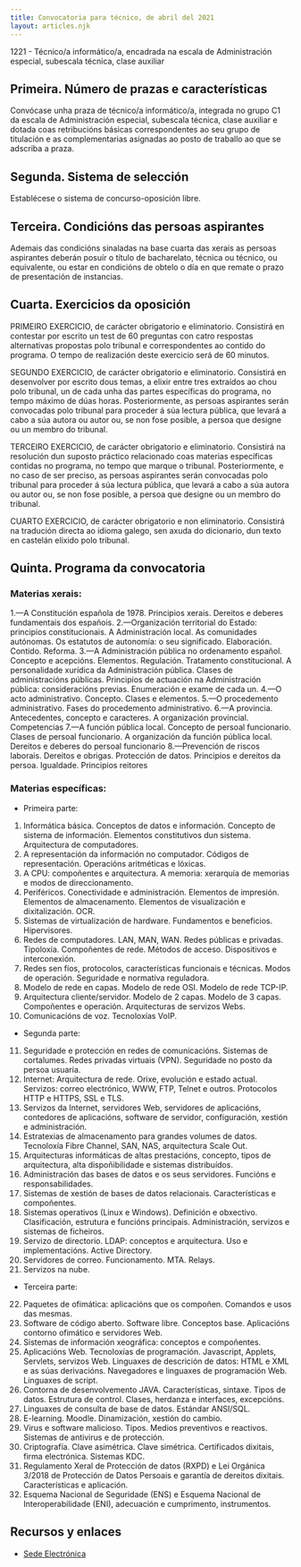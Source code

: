 ```yaml
---
title: Convocatoria para técnico, de abril del 2021
layout: articles.njk
---
```


1221 - Técnico/a informático/a, encadrada na escala de Administración especial, subescala técnica, clase auxiliar


## Primeira.  Número  de  prazas  e  características

Convócase unha praza de técnico/a informático/a, integrada no grupo C1 da escala de Administración especial, subescala técnica, clase auxiliar e dotada coas retribucións básicas correspondentes ao seu grupo de titulación e as complementarias asignadas ao posto de traballo ao  que  se  adscriba  a  praza.

## Segunda.  Sistema  de  selección

Establécese o sistema de concurso-oposición libre.

## Terceira.  Condicións  das  persoas  aspirantes

Ademais das condicións sinaladas na base cuarta das xerais as persoas aspirantes deberán posuír o título de bacharelato, técnica ou técnico, ou equivalente, ou estar en condicións de obtelo o día en que remate o prazo de presentación de instancias.

## Cuarta.  Exercicios  da  oposición

PRIMEIRO EXERCICIO, de carácter obrigatorio e eliminatorio. Consistirá en contestar por escrito  un  test  de  60  preguntas  con  catro  respostas  alternativas  propostas  polo  tribunal  e  correspondentes ao contido do programa. O tempo de realización deste exercicio será de 60 minutos.

SEGUNDO EXERCICIO, de carácter obrigatorio e eliminatorio. Consistirá en desenvolver por escrito dous temas, a elixir entre tres extraídos ao chou polo tribunal, un de cada unha das partes específicas do programa, no tempo máximo de dúas horas. Posteriormente, as persoas aspirantes serán convocadas polo tribunal para proceder á súa lectura pública, que levará a cabo a súa autora ou autor ou, se non fose posible, a persoa que designe ou un membro do tribunal.

TERCEIRO EXERCICIO, de carácter obrigatorio e eliminatorio. Consistirá na resolución dun suposto práctico relacionado coas materias específicas contidas no programa, no tempo que marque  o  tribunal.  Posteriormente,  e  no  caso  de  ser  preciso,  as  persoas  aspirantes  serán  convocadas  polo  tribunal  para  proceder  á  súa  lectura  pública,  que  levará  a  cabo  a  súa  autora  ou  autor  ou,  se  non  fose  posible,  a  persoa  que  designe  ou  un  membro  do  tribunal.

CUARTO EXERCICIO, de carácter obrigatorio e non eliminatorio. Consistirá na tradución directa  ao  idioma  galego,  sen  axuda  do  dicionario,  dun  texto  en  castelán  elixido  polo  tribunal.

## Quinta.  Programa  da  convocatoria

### Materias  xerais:

1.—A Constitución española de 1978. Principios xerais. Dereitos e deberes fundamentais dos españois.
2.—Organización territorial do Estado: principios constitucionais. A Administración local. As comunidades autónomas. Os estatutos de autonomía: o seu significado. Elaboración. Contido. Reforma.
3.—A Administración pública no ordenamento español. Concepto e acepcións. Elementos. Regulación. Tratamento constitucional. A personalidade xurídica da Administración pública. Clases  de  administracións  públicas.  Principios  de  actuación  na  Administración  pública: consideracións previas. Enumeración e exame de cada un.
4.—O  acto  administrativo.  Concepto.  Clases  e  elementos.
5.—O  procedemento  administrativo.  Fases  do  procedemento  administrativo.
6.—A provincia. Antecedentes, concepto e caracteres. A organización provincial. Competencias
7.—A función pública local. Concepto de persoal funcionario. Clases de persoal funcionario. A organización da función pública local. Dereitos e deberes do persoal funcionario
8.—Prevención de riscos laborais. Dereitos e obrigas. Protección de datos. Principios e dereitos  da  persoa.  Igualdade.  Principios  reitores

### Materias específicas:

- Primeira parte:

1. Informática básica. Conceptos de datos e información. Concepto de sistema de información. Elementos  constitutivos  dun  sistema.  Arquitectura  de  computadores.
2. A representación da información no computador. Códigos de representación. Operacións aritméticas e lóxicas.
3. A CPU: compoñentes e arquitectura. A memoria: xerarquía de memorias e modos de direccionamento.
4. Periféricos. Conectividade e administración. Elementos de impresión. Elementos de almacenamento. Elementos de visualización e dixitalización. OCR.
5. Sistemas de virtualización de hardware. Fundamentos e beneficios. Hipervisores.
6. Redes  de  computadores.  LAN,  MAN,  WAN.  Redes  públicas  e  privadas.  Tipoloxía. Compoñentes de rede. Métodos de acceso. Dispositivos e interconexión.
7. Redes sen fíos, protocolos, características funcionais e técnicas. Modos de operación. Seguridade  e  normativa  reguladora.
8. Modelo de rede en capas. Modelo de rede OSI. Modelo de rede TCP-IP.
9. Arquitectura cliente/servidor. Modelo de 2 capas. Modelo de 3 capas. Compoñentes e operación. Arquitecturas de servizos Webs.
10. Comunicacións de voz. Tecnoloxías VoIP.

- Segunda parte:

11. Seguridade e protección en redes de comunicacións. Sistemas de cortalumes. Redes privadas  virtuais  (VPN).  Seguridade  no  posto  da  persoa  usuaria.
12. Internet: Arquitectura de rede. Orixe, evolución e estado actual. Servizos: correo electrónico, WWW, FTP, Telnet e outros. Protocolos HTTP e HTTPS, SSL e TLS.
13. Servizos  da  Internet,  servidores  Web,  servidores  de  aplicacións,  contedores  de aplicacións, software de servidor, configuración, xestión e administración.
14. Estratexias de almacenamento para grandes volumes de datos. Tecnoloxía Fibre Channel, SAN,  NAS,  arquitectura  Scale  Out.
15. Arquitecturas informáticas de altas prestacións, concepto, tipos de arquitectura, alta dispoñibilidade e sistemas distribuídos.
16. Administración das bases de datos e os seus servidores. Funcións e responsabilidades.
17. Sistemas de xestión de bases de datos relacionais. Características e compoñentes.
18. Sistemas operativos (Linux e Windows). Definición e obxectivo. Clasificación, estrutura e funcións principais. Administración, servizos e sistemas de ficheiros.
19. Servizo de directorio. LDAP: conceptos e arquitectura. Uso e implementacións. Active Directory.
20. Servidores  de  correo.  Funcionamento.  MTA.  Relays.
21. Servizos  na  nube.

- Terceira parte:

22. Paquetes de ofimática: aplicacións que os compoñen. Comandos e usos das mesmas.
23. Software de código aberto. Software libre. Conceptos base. Aplicacións contorno ofimático e servidores Web.
24. Sistemas de información xeográfica: conceptos e compoñentes.
25. Aplicacións Web. Tecnoloxías de programación. Javascript, Applets, Servlets, servizos Web. Linguaxes de descrición de datos: HTML e XML e as súas derivacións. Navegadores e linguaxes de programación Web. Linguaxes de script.
26. Contorna de desenvolvemento JAVA. Características, sintaxe. Tipos de datos. Estrutura de control. Clases, herdanza e interfaces, excepcións.
27. Linguaxes de consulta de base de datos. Estándar ANSI/SQL.
28. E-learning. Moodle. Dinamización, xestión do cambio.
29. Virus e software malicioso. Tipos. Medios preventivos e reactivos. Sistemas de antivirus e de protección.
30. Criptografía. Clave asimétrica. Clave simétrica. Certificados dixitais, firma electrónica. Sistemas  KDC.
31. Regulamento Xeral de Protección de datos (RXPD) e Lei Orgánica 3/2018 de Protección de Datos Persoais e garantía de dereitos dixitais. Características e aplicación.
32. Esquema  Nacional  de  Seguridade  (ENS)  e  Esquema  Nacional  de  Interoperabilidade  (ENI), adecuación e cumprimento, instrumentos.


## Recursos y enlaces

- <a href="https://sede.depo.gal/web/public/employment/employment-public-examination.xhtml?idprocedure=91097386&idoposicion=91358327" target="_blank">Sede Electrónica</a>